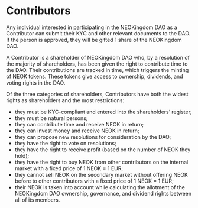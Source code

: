 # Contributors

Any individual interested in participating in the NEOKingdom DAO as a Contributor can submit their KYC and other relevant documents to the DAO. If the person is approved, they will be gifted 1 share of the NEOKingdom DAO.&#x20;

A Contributor is a shareholder of NEOKingdom DAO who, by a resolution of the majority of shareholders, has been given the right to contribute time to the DAO. Their contributions are tracked in time, which triggers the minting of NEOK tokens. These tokens give access to ownership, dividends, and voting rights in the DAO.&#x20;

Of the three categories of shareholders, Contributors have both the widest rights as shareholders and the most restrictions:

* they must be KYC-compliant and entered into the shareholders’ register;
* they must be natural persons;
* they can contribute time and receive NEOK in return;
* they can invest money and receive NEOK in return;
* they can propose new resolutions for consideration by the DAO;
* they have the right to vote on resolutions;
* they have the right to receive profit (based on the number of NEOK they hold);
* they have the right to buy NEOK from other contributors on the internal market with a fixed price of 1 NEOK = 1 EUR;
* they cannot sell NEOK on the secondary market without offering NEOK before to other contributors with a fixed price of 1 NEOK = 1 EUR;
* their NEOK is taken into account while calculating the allotment of the NEOKingdom DAO ownership, governance, and dividend rights between all of its members.
